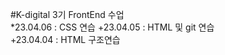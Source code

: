 #K-digital 3기 FrontEnd 수업   
*23.04.06 : CSS 연습
+23.04.05 : HTML 및 git 연습   
+23.04.04 : HTML 구조연습   
